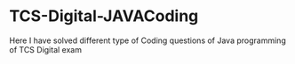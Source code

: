 # TCS-Digital-JAVACoding
Here I have solved different type of Coding questions of Java programming of TCS Digital exam
<html>
<img src = >
</html>
